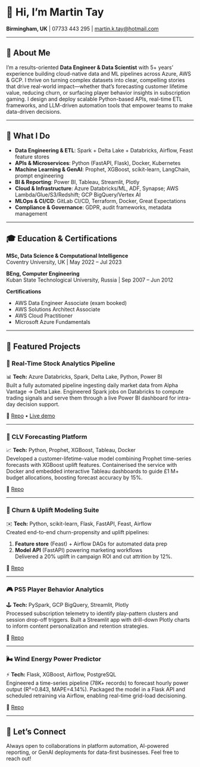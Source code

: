 # 👋 Hi, I’m Martin Tay  

**Birmingham, UK** | 07733 443 295 | martin.k.tay@hotmail.com 

---

## 🎯 About Me
I’m a results-oriented **Data Engineer & Data Scientist** with 5+ years’ experience building cloud-native data and ML pipelines across Azure, AWS & GCP. I thrive on turning complex datasets into clear, compelling stories that drive real-world impact—whether that’s forecasting customer lifetime value, reducing churn, or surfacing player behavior insights in subscription gaming. I design and deploy scalable Python-based APIs, real-time ETL frameworks, and LLM-driven automation tools that empower teams to make data-driven decisions.

---

## 🚀 What I Do
- **Data Engineering & ETL**: Spark + Delta Lake + Databricks, Airflow, Feast feature stores  
- **APIs & Microservices**: Python (FastAPI, Flask), Docker, Kubernetes  
- **Machine Learning & GenAI**: Prophet, XGBoost, scikit-learn, LangChain, prompt engineering  
- **BI & Reporting**: Power BI, Tableau, Streamlit, Plotly  
- **Cloud & Infrastructure**: Azure Databricks/ML, ADF, Synapse; AWS Lambda/Glue/S3/Redshift; GCP BigQuery/Vertex AI  
- **MLOps & CI/CD**: GitLab CI/CD, Terraform, Docker, Great Expectations  
- **Compliance & Governance**: GDPR, audit frameworks, metadata management  

---

## 🎓 Education & Certifications

**MSc, Data Science & Computational Intelligence**  
Coventry University, UK | May 2022 – Jul 2023  

**BEng, Computer Engineering**  
Kuban State Technological University, Russia | Sep 2007 – Jun 2012  

**Certifications**  
- AWS Data Engineer Associate (exam booked)  
- AWS Solutions Architect Associate  
- AWS Cloud Practitioner  
- Microsoft Azure Fundamentals  

---

## 🚀 Featured Projects

### 🔌 Real-Time Stock Analytics Pipeline  
📊 **Tech:** Azure Databricks, Spark, Delta Lake, Python, Power BI  
Built a fully automated pipeline ingesting daily market data from Alpha Vantage → Delta Lake. Engineered Spark jobs on Databricks to compute trading signals and serve them through a live Power BI dashboard for intra-day decision support.  

🔗 [Repo](https://github.com/martinktay/real-time-stock-analytics) • [Live demo](#)

---

### 🧮 CLV Forecasting Platform  
📈 **Tech:** Python, Prophet, XGBoost, Tableau, Docker  
Developed a customer-lifetime-value model combining Prophet time-series forecasts with XGBoost uplift features. Containerised the service with Docker and embedded interactive Tableau dashboards to guide £1 M+ budget allocations, boosting forecast accuracy by 15%.  

🔗 [Repo](https://github.com/martinktay/clv-forecasting-platform)

---

### 🔄 Churn & Uplift Modeling Suite  
✉️ **Tech:** Python, scikit-learn, Flask, FastAPI, Feast, Airflow  
Created end-to-end churn-propensity and uplift pipelines:  
1. **Feature store** (Feast) + Airflow DAGs for automated data prep  
2. **Model API** (FastAPI) powering marketing workflows  
Delivered a 20% uplift in campaign ROI and cut attrition by 12%.  

🔗 [Repo](https://github.com/martinktay/churn-uplift-suite)

---

### 🎮 PS5 Player Behavior Analytics  
🕹️ **Tech:** PySpark, GCP BigQuery, Streamlit, Plotly  
Processed subscription telemetry to identify play-pattern clusters and session drop-off triggers. Built a Streamlit app with drill-down Plotly charts to inform content personalization and retention strategies.  

🔗 [Repo](https://github.com/martinktay/ps5-behavior-analytics)

---

### 🌬️ Wind Energy Power Predictor  
⚡ **Tech:** Flask, XGBoost, Airflow, PostgreSQL  
Engineered a time-series pipeline (78K+ records) to forecast hourly power output (R²=0.843, MAPE=4.14%). Packaged the model in a Flask API and scheduled retraining via Airflow, enabling real-time grid-load decisioning.  

🔗 [Repo](https://github.com/martinktay/wind-energy-predictor)

---

## 🤝 Let’s Connect
Always open to collaborations in platform automation, AI-powered reporting, or GenAI deployments for data-first businesses. Feel free to reach out!
